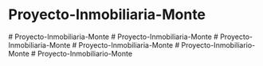 # Proyecto-Inmobiliaria-Monte
#   P r o y e c t o - I n m o b i l i a r i a - M o n t e  
 #   P r o y e c t o - I n m o b i l i a r i a - M o n t e  
 #   P r o y e c t o - I n m o b i l i a r i a - M o n t e  
 #   P r o y e c t o - I n m o b i l i a r i a - M o n t e  
 #   P r o y e c t o - I n m o b i l i a r i o - M o n t e  
 #   P r o y e c t o - I n m o b i l i a r i o - M o n t e  
 